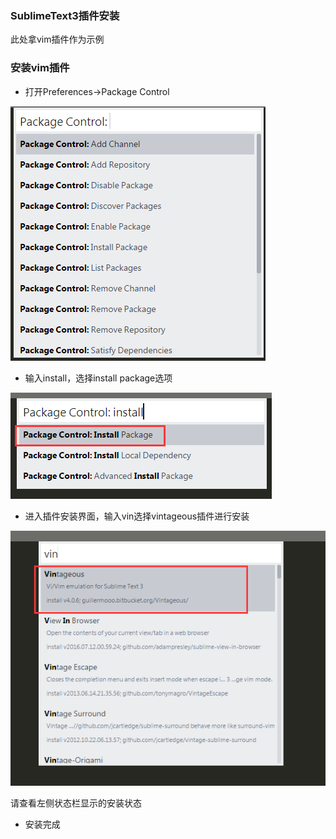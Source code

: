 ### SublimeText3插件安装

此处拿vim插件作为示例

### 安装vim插件
- 打开Preferences->Package Control

![](/images/editor/packageControl.png)

- 输入install，选择install package选项

![](/images/editor/sublimeInstall.png)

- 进入插件安装界面，输入vin选择vintageous插件进行安装

![](/images/editor/vintageouts.png)

请查看左侧状态栏显示的安装状态

- 安装完成
